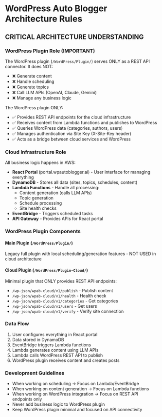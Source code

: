 # WordPress Auto Blogger Architecture Rules

## CRITICAL ARCHITECTURE UNDERSTANDING

### WordPress Plugin Role (IMPORTANT)
The WordPress plugin (`/WordPress/Plugin/`) serves ONLY as a REST API connector. It does NOT:
- ❌ Generate content
- ❌ Handle scheduling
- ❌ Generate topics
- ❌ Call LLM APIs (OpenAI, Claude, Gemini)
- ❌ Manage any business logic

The WordPress plugin ONLY:
- ✅ Provides REST API endpoints for the cloud infrastructure
- ✅ Receives content from Lambda functions and publishes to WordPress
- ✅ Queries WordPress data (categories, authors, users)
- ✅ Manages authentication via Site Key (X-Site-Key header)
- ✅ Acts as a bridge between cloud services and WordPress

### Cloud Infrastructure Role
All business logic happens in AWS:
- **React Portal** (portal.wpautoblogger.ai) - User interface for managing everything
- **DynamoDB** - Stores all data (sites, topics, schedules, content)
- **Lambda Functions** - Handle all processing:
  - Content generation (calls LLM APIs)
  - Topic generation
  - Schedule processing
  - Site health checks
- **EventBridge** - Triggers scheduled tasks
- **API Gateway** - Provides APIs for React portal

### WordPress Plugin Components

#### Main Plugin (`/WordPress/Plugin/`)
Legacy full plugin with local scheduling/generation features - NOT USED in cloud architecture

#### Cloud Plugin (`/WordPress/Plugin-Cloud/`)
Minimal plugin that ONLY provides REST API endpoints:
- `/wp-json/wpab-cloud/v1/publish` - Publish content
- `/wp-json/wpab-cloud/v1/health` - Health check
- `/wp-json/wpab-cloud/v1/categories` - Get categories
- `/wp-json/wpab-cloud/v1/users` - Get users
- `/wp-json/wpab-cloud/v1/verify` - Verify site connection

### Data Flow
1. User configures everything in React portal
2. Data stored in DynamoDB
3. EventBridge triggers Lambda functions
4. Lambda generates content using LLM APIs
5. Lambda calls WordPress REST API to publish
6. WordPress plugin receives content and creates posts

### Development Guidelines
- When working on scheduling → Focus on Lambda/EventBridge
- When working on content generation → Focus on Lambda functions
- When working on WordPress integration → Focus on REST API endpoints only
- Never add business logic to WordPress plugin
- Keep WordPress plugin minimal and focused on API connectivity